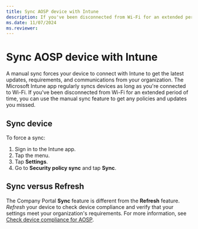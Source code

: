 ```yaml
---
title: Sync AOSP device with Intune
description: If you've been disconnected from Wi-Fi for an extended period of time, sync your device to get Intune policies and updates you may have missed.
ms.date: 11/07/2024
ms.reviewer:
---
```


# Sync AOSP device with Intune

 A manual sync forces your device to connect with Intune to get the latest updates, requirements, and communications from your organization. The Microsoft Intune app regularly syncs devices as long as you're connected to Wi-Fi. If you've been disconnected from Wi-Fi for an extended period of time, you can use the manual sync feature to get any policies and updates you missed.

## Sync device
To force a sync:

1. Sign in to the Intune app.
2. Tap the menu.
3. Tap **Settings**.
4. Go to **Security policy sync** and tap **Sync**.

## Sync versus Refresh

The Company Portal **Sync** feature is different from the **Refresh** feature. *Refresh* your device to check device compliance and verify that your settings meet your organization's requirements. For more information, see [Check device compliance for AOSP](check-compliance-aosp.md).




